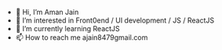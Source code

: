 - 👋 Hi, I’m Aman Jain
- 👀 I’m interested in Front0end / UI development / JS / ReactJS
- 🌱 I’m currently learning ReactJS
- 📫 How to reach me ajain8479gmail.com

<!---
Aman-Jain1996/Aman-Jain1996 is a ✨ special ✨ repository because its `README.md` (this file) appears on your GitHub profile.
You can click the Preview link to take a look at your changes.
--->
